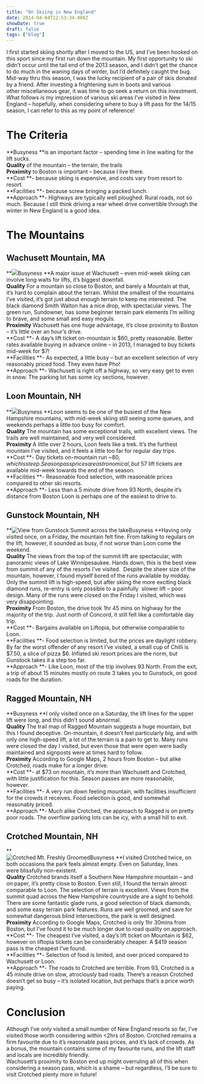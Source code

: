 ```yaml
---
title: "On Skiing in New England"
date: 2014-04-04T22:53:34.000Z
showDate: true
draft: false
tags: ["blog"]
---
```



I first started skiing shortly after I moved to the US, and I’ve been hooked on this sport since my first run down the mountain. My first opportunity to ski didn’t occur until the tail end of the 2013 season, and I didn’t get the chance to do much in the waning days of winter, but I’d definitely caught the bug. Mid-way thru this season, I was the lucky recipient of a pair of skis donated by a friend. After investing a frightening sum in boots and various other miscellaneous gear, it was time to go seek a return on this investment. What follows is my impression of various ski areas I’ve visited in New England – hopefully, when considering where to buy a lift pass for the 14/15 season, I can refer to this as my point of reference!


# The Criteria

**Busyness **is an important factor – spending time in line waiting for the lift sucks.  
**Quality** of the mountain – the terrain, the trails  
**Proximity** to Boston is important – because I live there.  
**Cost **- because skiing is expensive, and costs vary from resort to resort.  
**Facilities **- because screw bringing a packed lunch.  
**Approach **- Highways are typically well ploughed. Rural roads, not so much. Because I still think driving a rear wheel drive convertible through the winter in New England is a good idea.


# The Mountains


## Wachusett Mountain, MA

**![](http://res.cloudinary.com/cianclarke/image/upload/c_scale,w_496/v1396649291/wachusett_bqgbbl.jpg)Busyness **A major issue at Wachusett – even mid-week skiing can involve long waits for lifts, it’s biggest downfall.  
**Quality** For a mountain so close to Boston, and barely a Mountain at that, it’s hard to complain about the terrain. Whilst the smallest of the mountains I’ve visited, it’s got just about enough terrain to keep me interested. The black diamond Smith Walton has a nice drop, with spectacular views. The green run, Sundowner, has some beginner terrain park elements I’m willing to brave, and some small and easy moguls.  
**Proximity** Wachusett has one huge advantage, it’s close proximity to Boston – it’s little over an hour’s drive.  
**Cost **- A day’s lift ticket on-mountain is $60, pretty reasonable. Better rates available buying in advance online – in 2013, I managed to buy tickets mid-week for $7!  
**Facilities **- As expected, a little busy – but an excellent selection of very reasonably priced food. They even have Pho!  
**Approach **- Wachusett is right off a highway, so very easy get to even in snow. The parking lot has some icy sections, however.


## Loon Mountain, NH

**![](http://res.cloudinary.com/cianclarke/image/upload/c_scale,w_612/v1396649291/loon_he7v7m.jpg)Busyness **Loon seems to be one of the busiest of the New Hampshire mountains, with mid-week skiing still seeing some queues, and weekends perhaps a little too busy for comfort.  
**Quality** The mountain has some exceptional trails, with excellent views. The trails are well maintained, and very well considered.  
**Proximity** A little over 2 hours, Loon feels like a trek. It’s the furthest mountain I’ve visited, and it feels a little too far for regular day trips.  
**Cost **- Day tickets on-mountain run ~$80, which is steep. Season pass prices are astronomical, but ~$57 lift tickets are available mid-week towards the end of the season.  
**Facilities **- Reasonable food selection, with reasonable prices compared to other ski resorts.  
**Approach **- Less than a 5 minute drive from 93 North, despite it’s distance from Boston Loon is perhaps one of the easiest to drive to.


## Gunstock Mountain, NH

**![](http://res.cloudinary.com/cianclarke/image/upload/v1396649291/gunstock_y5vlkc.jpg "View from Gunstock Summit across the lake")Busyness **Having only visited once, on a Friday, the mountain felt fine. From talking to regulars on the lift, however, it sounded as busy, if not worse than Loon come the weekend.  
**Quality** The views from the top of the summit lift are spectacular, with panoramic views of Lake Winnipesaukee. Hands down, this is the best view from summit of any of the resorts I’ve visited.  Despite the sheer size of the mountain, however, I found myself bored of the runs available by midday. Only the summit lift is high-speed, but after skiing the more exciting black diamond runs, re-entry is only possible to a painfully  slower lift – poor design. Many of the runs were closed on the Friday I visited, which was very disappointing.  
**Proximity** From Boston, the drive took 1hr 45 mins on highway for the majority of the trip. Just north of Concord, it still felt like a comfortable day trip.  
**Cost **- Bargains available on Liftopia, but otherwise comparable to Loon.  
**Facilities **- Food selection is limited, but the prices are daylight robbery. By far the worst offender of any resort I’ve visited, a small cup of Chilli is $7.50, a slice of pizza $6. Inflated ski resort prices are the norm, but Gunstock takes it a step too far.  
**Approach **- Like Loon, most of the trip involves 93 North. From the exit, a trip of about 15 minutes mostly on route 3 takes you to Gunstock, on good roads for the duration.


## Ragged Mountain, NH

**Busyness **I only visited once on a Saturday, the lift lines for the upper lift were long, and this didn’t sound abnormal.  
**Quality** The trail map of Ragged Mountain suggests a huge mountain, but this I found deceptive. On-mountain, it doesn’t feel particularly big, and with only one high-speed lift, a lot of the terrain is a pain to get to. Many runs were closed the day I visited, but even those that were open were badly maintained and signposts were at times hard to follow.  
**Proximity** According to Google Maps, 2 hours from Boston – but alike Crotched, roads make for a longer drive.  
**Cost **- at $73 on mountain, it’s more than Wachusett and Crotched, with little justification for this. Season passes are more reasonable, however.  
**Facilities **- A very run down feeling mountain, with facilities insufficient for the crowds it receives. Food selection is good, and somewhat reasonably priced.  
**Approach **- Much alike Crotched, the approach to Ragged is on pretty poor roads. The overflow parking lots can be icy, with a small hill to exit.


## Crotched Mountain, NH

**  
![](http://res.cloudinary.com/cianclarke/image/upload/c_scale,w_695/v1396649289/crotched2_bo3o1e.jpg "Crotched Mt. Freshly Groomed")Busyness **I visited Crotched twice, on both occasions the park feels almost empty. Even on Saturday, lines  
 were blissfully non-existent.  
**Quality** Crotched brands itself a Southern New Hampshire mountain – and on paper, it’s pretty close to Boston. Even still, I found the terrain almost comparable to Loon. The selection of terrain is excellent. Views from the summit quad across the New Hampshire countryside are a sight to behold. There are some fantastic glade runs, a good selection of black diamonds, and some easy terrain park features. Runs are well groomed, and save for somewhat dangerous blind intersections, the park is well designed.  
**Proximity** According to Google Maps, Crotched is only 1hr 30mins from Boston, but I’ve found it to be much longer due to road quality on approach.  
**Cost **- The cheapest I’ve visited, a day’s lift ticket on Mountain is $62, however on liftopia tickets can be considerably cheaper. A $419 season pass is the cheapest I’ve found.  
**Facilities **- Selection of food is limited, and over priced compared to Wachusett or Loon.  
**Approach **- The roads to Crotched are terrible. From 93, Crotched is a 45 minute drive on slow, atrociously bad roads. There’s a reason Crotched doesn’t get so busy – it’s isolated location, but perhaps that’s a price worth paying.


# Conclusion

Although I’ve only visited a small number of New England resorts so far, I’ve visited those worth considering within <2hrs of Boston. Crotched remains a firm favourite due to it’s reasonable pass prices, and it’s lack of crowds. As a bonus, the mountain contains some of my favourite runs, and the lift staff and locals are incredibly friendly.  
 Wachusett’s proximity to Boston end up might overruling all of this when considering a season pass, which is a shame – but regardless, I’ll be sure to visit Crotched plenty more in future!

 



